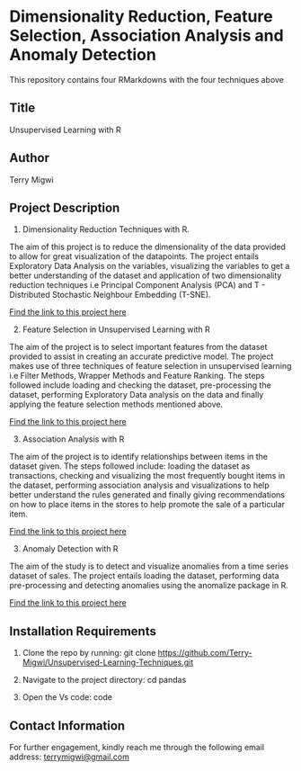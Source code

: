 # Dimensionality Reduction, Feature Selection, Association Analysis and Anomaly Detection
This repository contains four RMarkdowns with the four techniques above

## Title
Unsupervised Learning with R

## Author
Terry Migwi

## Project Description
1. Dimensionality Reduction Techniques with R.

The aim of this project is to reduce the dimensionality of the data provided to allow for great visualization of the datapoints. The project entails Exploratory Data Analysis on the variables, visualizing the variables to get a better understanding of the dataset and application of two dimensionality reduction techniques i.e Principal Component Analysis (PCA) and T - Distributed Stochastic Neighbour Embedding (T-SNE).

[Find the link to this project here](https://terry-migwi.github.io/Core-Week-14-IP/docs/Dimensionality-Reduction.html)

2. Feature Selection in Unsupervised Learning with R

The aim of the project is to select important features from the dataset provided to assist in creating an accurate predictive model. The project makes use of three techniques of feature selection in unsupervised learning i.e Filter Methods, Wrapper Methods and Feature Ranking.
The steps followed include loading and checking the dataset, pre-processing the dataset, performing Exploratory Data analysis on the data and finally applying the feature selection methods mentioned above.

[Find the link to this project here](https://terry-migwi.github.io/Core-Week-14-IP/docs/Feature-Selection.html)

3. Association Analysis with R

The aim of the project is to identify relationships between items in the dataset given. The steps followed include: loading the dataset as transactions, checking and visualizing the most frequently bought items in the dataset, performing association analysis and visualizations to help better understand the rules generated and finally giving recommendations on how to place items in the stores to help promote the sale of a particular item.

[Find the link to this project here](https://terry-migwi.github.io/Core-Week-14-IP/docs/Association-Analysis.html)

3. Anomaly Detection with R

The aim of the study is to detect and visualize anomalies from a time series dataset of sales. The project entails loading the dataset, performing data pre-processing and detecting anomalies using the anomalize package in R. 

[Find the link to this project here](https://terry-migwi.github.io/Core-Week-14-IP/docs/Anomaly-Detection.html)

  
 ## Installation Requirements
1. Clone the repo by running: git clone https://github.com/Terry-Migwi/Unsupervised-Learning-Techniques.git

2. Navigate to the project directory: cd pandas

3. Open the Vs code: code

## Contact Information
For further engagement, kindly reach me through the following email address: terrymigwi@gmail.com
